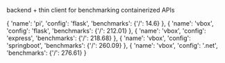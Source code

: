 backend + thin client for benchmarking containerized APIs

{
    'name': 'pi',
    'config': 'flask',
    'benchmarks': {'/': 14.6}
},
{
    'name': 'vbox',
    'config': 'flask',
    'benchmarks': {'/': 212.01}
},
{
    'name': 'vbox',
    'config': 'express',
    'benchmarks': {'/': 218.68}
},
{
    'name': 'vbox',
    'config': 'springboot',
    'benchmarks': {'/': 260.09}
},
{
    'name': 'vbox',
    'config': '.net',
    'benchmarks': {'/': 276.61}
}

